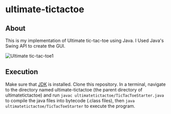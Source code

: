# ultimate-tictactoe

## About
This is my implementation of Ultimate tic-tac-toe using Java. I Used Java's Swing API to create the GUI.  

![Ultimate tic-tac-toe1](https://dxaviud.github.io/images/ultimatettt.gif)   

## Execution
Make sure that [JDK](https://www.oracle.com/ca-en/java/technologies/javase-jdk15-downloads.html) is installed. Clone this repository. In a terminal, navigate to the directory named ultimate-tictactoe (the parent directory of ultimatetictactoe) and run `javac ultimatetictactoe/TicTacToeStarter.java` to compile the java files into bytecode (.class files), then `java ultimatetictactoe/TicTacToeStarter` to execute the program.
